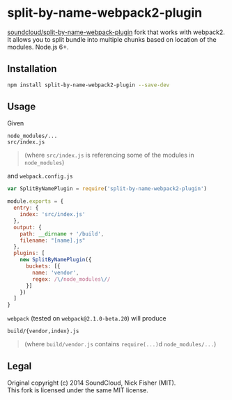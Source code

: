 # split-by-name-webpack2-plugin

[soundcloud/split-by-name-webpack-plugin](https://github.com/soundcloud/split-by-name-webpack-plugin) fork
that works with webpack2. It allows you to split bundle into multiple chunks based on location of the modules. Node.js 6+.

## Installation

```sh
npm install split-by-name-webpack2-plugin --save-dev
```

## Usage

Given

```
node_modules/...
src/index.js
```

> (where `src/index.js` is referencing some of the modules in `node_modules`) 

and `webpack.config.js`

```js
var SplitByNamePlugin = require('split-by-name-webpack2-plugin')

module.exports = {
  entry: {
    index: 'src/index.js'
  },
  output: {
    path: __dirname + '/build',
    filename: "[name].js"
  },
  plugins: [
    new SplitByNamePlugin({
      buckets: [{
        name: 'vendor',
        regex: /\/node_modules\//
      }]
    })
  ]
}
```

`webpack` (tested on `webpack@2.1.0-beta.20`) will produce

```
build/{vendor,index}.js
```

> (where `build/vendor.js` contains `require(...)`d `node_modules/...`) 

## Legal

Original copyright (c) 2014 SoundCloud, Nick Fisher (MIT).  
This fork is licensed under the same MIT license. 
